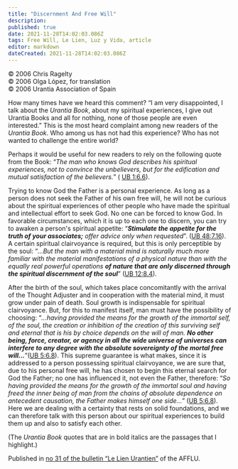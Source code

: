 ```yaml
---
title: "Discernment And Free Will"
description: 
published: true
date: 2021-11-28T14:02:03.086Z
tags: Free Will, Le Lien, Luz y Vida, article
editor: markdown
dateCreated: 2021-11-28T14:02:03.086Z
---
```


<p class="v-card v-sheet theme--light gray lighten-3 px-2">© 2006 Chris Ragelty<br>© 2006 Olga López, for translation<br>© 2006 Urantia Association of Spain</ p>


How many times have we heard this comment? “I am very disappointed, I talk about the _Urantia Book_, about my spiritual experiences, I give out Urantia Books and all for nothing, none of those people are even interested.” This is the most heard complaint among new readers of the _Urantia Book_. Who among us has not had this experience? Who has not wanted to challenge the entire world?

Perhaps it would be useful for new readers to rely on the following quote from the Book: “_The man who knows God describes his spiritual experiences, not to convince the unbelievers, but for the edification and mutual satisfaction of the believers._” ( [UB 1:6.6](/en/The_Urantia_Book/1#p6_6)).

Trying to know God the Father is a personal experience. As long as a person does not seek the Father of his own free will, he will not be curious about the spiritual experiences of other people who have made the spiritual and intellectual effort to seek God. No one can be forced to know God. In favorable circumstances, which it is up to each one to discern, you can try to awaken a person's spiritual appetite: “***Stimulate the appetite for the truth of your associates;*** _offer advice only when requested_”. ([UB 48:7.16](/en/The_Urantia_Book/48#p7_16)). A certain spiritual clairvoyance is required, but this is only perceptible by the soul: “_...But the man with a material mind is naturally much more familiar with the material manifestations of a physical nature than with the equally real powerful operations_ ***of nature that are only discerned through the spiritual discernment of the soul***” ([UB 12:8.4](/en/The_Urantia_Book/12#p8_4)).

After the birth of the soul, which takes place concomitantly with the arrival of the Thought Adjuster and in cooperation with the material mind, it must grow under pain of death. Soul growth is indispensable for spiritual clairvoyance. But, for this to manifest itself, man must have the possibility of choosing: “_...having provided the means for the growth of the immortal self, of the soul, the creation or inhibition of the creation of this surviving self and eternal that is his by choice depends on the will of man._ ***No other being, force, creator, or agency in all the wide universe of universes can interfere to any degree with the absolute sovereignty of the mortal free will...***”([UB 5:6.8](/en/The_Urantia_Book/5#p6_8)). This supreme guarantee is what makes, since it is addressed to a person possessing spiritual clairvoyance, we are sure that, due to his personal free will, he has chosen to begin this eternal search for God the Father; no one has influenced it, not even the Father, therefore: “_So having provided the means for the growth of the immortal soul and having freed the inner being of man from the chains of absolute dependence on antecedent causation, the Father makes himself one side..._” ([UB 5:6.8](/en/The_Urantia_Book/5#p6_8)). Here we are dealing with a certainty that rests on solid foundations, and we can therefore talk with this person about our spiritual experiences to build them up and also to satisfy each other.

(The _Urantia Book_ quotes that are in bold italics are the passages that I highlight.)

Published in [no 31 of the bulletin “Le Lien Urantien”](/fr/article/Chris_Ragelty/Discernement_et_libre_arbitre) of the AFFLU.

